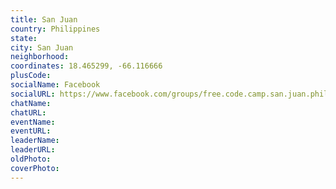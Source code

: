 ```yaml
---
title: San Juan
country: Philippines
state: 
city: San Juan
neighborhood: 
coordinates: 18.465299, -66.116666
plusCode:
socialName: Facebook
socialURL: https://www.facebook.com/groups/free.code.camp.san.juan.philippines
chatName:
chatURL:
eventName:
eventURL:
leaderName:
leaderURL:
oldPhoto: 
coverPhoto:
---
```

